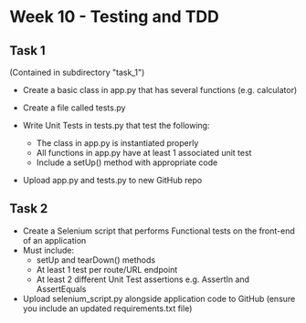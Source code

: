 # Week 10 - Testing and TDD

## Task 1

(Contained in subdirectory "task_1")

- Create a basic class in app.py that has several functions (e.g. calculator)
- Create a file called tests.py
- Write Unit Tests in tests.py that test the following:
  - The class in app.py is instantiated properly
  - All functions in app.py have at least 1 associated  unit test
  - Include a setUp() method with appropriate code

- Upload app.py and tests.py to new GitHub repo

## Task 2

- Create a Selenium script that performs Functional tests on the front-end of an application
- Must include:
  - setUp and tearDown() methods
  - At least 1 test per route/URL endpoint
  - At least 2 different Unit Test assertions e.g. AssertIn and AssertEquals
- Upload selenium_script.py alongside application code to GitHub (ensure you include an updated requirements.txt file)